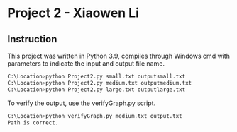 # Project 2 - Xiaowen Li


## Instruction

This project was written in Python 3.9, compiles through Windows cmd with parameters to indicate the input and output file name.

```bash
C:\Location>python Project2.py small.txt outputsmall.txt
C:\Location>python Project2.py medium.txt outputmedium.txt
C:\Location>python Project2.py large.txt outputlarge.txt
```

To verify the output, use the verifyGraph.py script.
```bash
C:\Location>python verifyGraph.py medium.txt output.txt
Path is correct.
```
